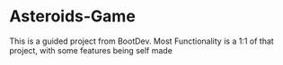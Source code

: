 # Asteroids-Game
This is a guided project from BootDev. Most Functionality is a 1:1 of that project, with some features being self made
